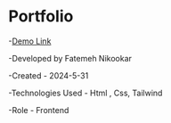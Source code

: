 # Portfolio

-[Demo Link]([https://nikmahla.github.io/Menu/](https://nikmahla.github.io/Portfolio/))

-Developed by Fatemeh Nikookar

-Created - 2024-5-31

-Technologies Used - Html , Css, Tailwind

-Role - Frontend

